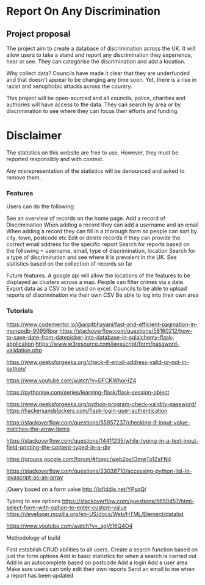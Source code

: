 # Report On Any Discrimination

## Project proposal

The project aim to create a database of discrimination across the UK. It will allow users to take a stand and 
report any discrimination they experience, hear or see. They can categorise the discrimination and add a location.

Why collect data? Councils have made it clear that they are underfunded and that doesn't appear to be changing any
time soon. Yet, there is a rise in racist and xenophobic attacks across the country. 

This project will be open-sourced and all councils, police, charities and authories will have access to the data.
They can search by area or by discrimination to see where they can focus their efforts and funding.

# Disclaimer

The statistics on this website are free to use. However, they must be reported responsibly and with context. 

Any misrepresentation of the statistics will be denounced and asked to remove them. 

### Features

Users can do the following:

See an overview of records on the home page.
Add a record of Discrimination
When adding a record they can add a username and an email
When adding a record they can fill in a thorough form so people can sort by city, town, postcode etc
Edit or delete records if they can provide the correct email address for the specific report
Search for reports based on the following = username, email, type of discrimination, location
Search for a type of discrimination and see where it is prevalent in the UK.
See statistics based on the collection of records so far 

Future features.
A google api will allow the locations of the features to be displayed as clusters across a map. 
People can filter crimes via a date. 
Export data as a CSV to be used on excel.
Councils to be able to upload reports of discrimination via their own CSV
Be able to log into their own area

### Tutorials

https://www.codementor.io/@arpitbhayani/fast-and-efficient-pagination-in-mongodb-9095flbqr
https://stackoverflow.com/questions/58160212/how-to-save-date-from-datepicker-into-database-in-sqlalchemy-flask-application
https://www.w3resource.com/javascript/form/password-validation.php

https://www.geeksforgeeks.org/check-if-email-address-valid-or-not-in-python/

https://www.youtube.com/watch?v=DFCKWhoiHZ4

https://pythonise.com/series/learning-flask/flask-session-object

https://www.geeksforgeeks.org/python-program-check-validity-password/
https://hackersandslackers.com/flask-login-user-authentication

https://stackoverflow.com/questions/55957237/checking-if-input-value-matches-the-array-items

https://stackoverflow.com/questions/14411235/while-typing-in-a-text-input-field-printing-the-content-typed-in-a-div

https://groups.google.com/forum/#!topic/web2py/OmwTo1ZsFN4

https://stackoverflow.com/questions/23038710/accessing-python-list-in-javascript-as-an-array

jQuery based on a form value
http://jsfiddle.net/YPsqQ/

Typing to see options
https://stackoverflow.com/questions/5650457/html-select-form-with-option-to-enter-custom-value
https://developer.mozilla.org/en-US/docs/Web/HTML/Element/datalist


https://www.youtube.com/watch?v=_sgVt16Q4O4

Methodology of build

First establish CRUD abilities to all users.
Create a search function based on just the form options
Add in basic statistics for when a search is carried out
Add in an autocomplete based on postcode
Add a login 
Add a user area
Make sure users can only edit their own reports
Send an email to me when a report has been updated
